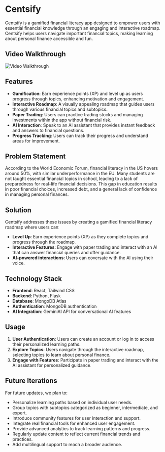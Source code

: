 # Centsify

Centsify is a gamified financial literacy app designed to empower users with essential financial knowledge through an engaging and interactive roadmap. Centsify helps users navigate important financial topics, making learning about personal finance accessible and fun.

## Video Walkthrough

<img src="src/assets/Centsify (online-video-cutter.com).gif" width="" alt="Video Walkthrough">

## Features

- **Gamification**: Earn experience points (XP) and level up as users progress through topics, enhancing motivation and engagement.
- **Interactive Roadmap**: A visually appealing roadmap that guides users through various financial topics and subtopics.
- **Paper Trading**: Users can practice trading stocks and managing investments within the app without financial risk.
- **AI Interaction**: Speak to an AI assistant that provides instant feedback and answers to financial questions.
- **Progress Tracking**: Users can track their progress and understand areas for improvement.

## Problem Statement

According to the World Economic Forum, financial literacy in the US hovers around 50%, with similar underperformance in the EU. Many students are not taught essential financial topics in school, leading to a lack of preparedness for real-life financial decisions. This gap in education results in poor financial choices, increased debt, and a general lack of confidence in managing personal finances.

## Solution

Centsify addresses these issues by creating a gamified financial literacy roadmap where users can:

- **Level Up**: Earn experience points (XP) as they complete topics and progress through the roadmap.
- **Interactive Features**: Engage with paper trading and interact with an AI that can answer financial queries and offer guidance.
- **AI-powered interactions**: Users can coversate with the AI using their voice.

## Technology Stack

- **Frontend**: React, Tailwind CSS
- **Backend**: Python, Flask
- **Database**: MongoDB Atlas
- **Authentication**: MongoDB authentication
- **AI Integration**: GeminiAI API for conversational AI features

## Usage

1. **User Authentication**: Users can create an account or log in to access their personalized learning paths.
2. **Explore Topics**: Users navigate through the interactive roadmap, selecting topics to learn about personal finance.
3. **Engage with Features**: Participate in paper trading and interact with the AI assistant for personalized guidance.

## Future Iterations

For future updates, we plan to:

- Personalize learning paths based on individual user needs.
- Group topics with subtopics categorized as beginner, intermediate, and expert.
- Introduce community features for user interaction and support.
- Integrate real financial tools for enhanced user engagement.
- Provide advanced analytics to track learning patterns and progress.
- Regularly update content to reflect current financial trends and practices.
- Add multilingual support to reach a broader audience.
